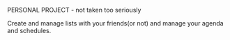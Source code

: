 PERSONAL PROJECT - not taken too seriously

Create and manage lists with your friends(or not) and manage your agenda and schedules.
